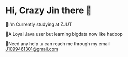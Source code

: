 # 					**Hi, Crazy Jin there 👋**

🔭I'm Currently studying at ZJUT

🌱A Loyal Java user but learning bigdata now like hadoop

💬Need any help ,u can reach me through my email J1099461301@gmail.com



<!--
**JinMinghan18/JinMinghan18** is a ✨ _special_ ✨ repository because its `README.md` (this file) appears on your GitHub profile.

Here are some ideas to get you started:

- 🔭 I’m currently working on ...
- 🌱 I’m currently learning ...
- 👯 I’m looking to collaborate on ...
- 🤔 I’m looking for help with ...
- 💬 Ask me about ...
- 📫 How to reach me: ...
- 😄 Pronouns: ...
- ⚡ Fun fact: ...
-->
